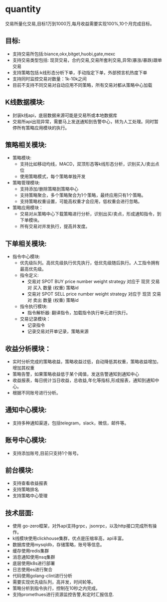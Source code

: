 # quantity
交易所量化交易,目标1万到1000万,每月收益需要实现100%,10个月完成目标。

## 目标:
   * 支持交易所包括:biance,okx,bitget,huobi,gate,mexc 
   * 支持交易类型包括: 现货交易，合约交易,交易所套利交易,异常(暴涨/暴跌)跟单交易
   * 支持策略包括:k线形态分析下单，手动指定下单，外部预言机热度下单
   * 支持同时监控交易对数量：1k-10k之间
   * 目前不支持不同交易对自动应用不同策略，所有交易对都从策略中心加载

## K线数据模块:
   * 封装k线api，底层数据来源可能是交易所或本地数据库
   * 交易所api出现异常，需要马上发送通知到告警中心，转为人工处理。同时暂停所有策略应用模块的执行。

## 策略相关模块:
   * 策略模块: 
     * 支持比如移动均线，MACD，双顶形态等k线形态分析，识别买入/卖出点位
     * 使用策略模式，每个策略单独开发
   * 策略管理模块:
     * 支持添加/删除策略到策略中心
     * 支持策略聚合，多个策略聚合为1个策略，最终应用只有1个策略。
     * 支持策略权重设置，可能高权重才会应用，低权重会进行忽略。
   * 策略应用模块：
     * 交易对从策略中心下载策略进行分析，识别出买/卖点，形成通知指令，到下单模块。
     * 所有交易对并发执行，提高并发度。
     
## 下单相关模块:
   * 指令中心模块:
     * 优先级队列。高优先级执行优先执行，低优先级随后执行。人工指令拥有最高优先级。
     * 指令定义:
       * 交易对 SPOT BUY  price number weight strategy 对应于 现货 交易对 买入 数量 (权重) 策略id
       * 交易对 SPOT SELL price number weight strategy 对应于 现货 交易对 卖出 数量 (权重) 策略id
     * 指令执行模块:
       *  指令解析器: 翻译指令，加载指令执行单元进行执行。
     * 交易记录模块：
       * 记录指令
       * 记录交易对开单记录，策略来源
       
## 收益分析模块：
   * 实时分析完成的策略收益，策略收益过低，自动降低其权重，策略收益增加，增加其权重
   * 策略告警，如果策略收益低于某个阈值，发送告警通知到通知中心
   * 收益报表，每日统计当日收益，总收益,年化等指标,形成报表，通知到通知中心。
   * 根据不同账号进行分析。

## 通知中心模块:
   * 支持多种通知渠道，包括telegram，slack，微信，邮件等。
## 账号中心模块:
   * 支持添加账号,目前只支持1个账号。

## 前台模块:
   * 支持查看收益报表
   * 支持策略排名
   * 支持策略中心管理

## 技术层面:
   * 使用 go-zero框架，对外api支持grpc，jsonrpc，以及http接口完成所有操作。
   * k线模块使用clickhouse集群，优点是压缩率高，api丰富。
   * 数据库使用mysqldb，存储策略，账号等信息。
   * 缓存使用redis集群
   * 消息通知使用nsq集群
   * 底层使用k8s进行部署
   * 日志使用es进行聚合
   * 代码使用golang-clint进行分析
   * 需要实现优先级队列，高并发，时间轮等。
   * 策略分析到指令执行，控制在10秒之内完成。
   * 支持promethues进行资源监控告警,和定时汇报信息.
   